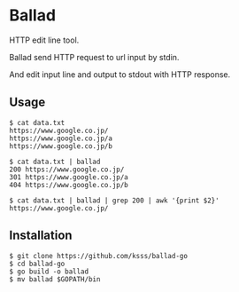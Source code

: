 # Ballad

HTTP edit line tool.

Ballad send HTTP request to url input by stdin.

And edit input line and output to stdout with HTTP response.

## Usage

```shell
$ cat data.txt
https://www.google.co.jp/
https://www.google.co.jp/a
https://www.google.co.jp/b

$ cat data.txt | ballad
200	https://www.google.co.jp/
301	https://www.google.co.jp/a
404	https://www.google.co.jp/b

$ cat data.txt | ballad | grep 200 | awk '{print $2}'
https://www.google.co.jp/

```

## Installation

```shell
$ git clone https://github.com/ksss/ballad-go
$ cd ballad-go
$ go build -o ballad
$ mv ballad $GOPATH/bin
```
